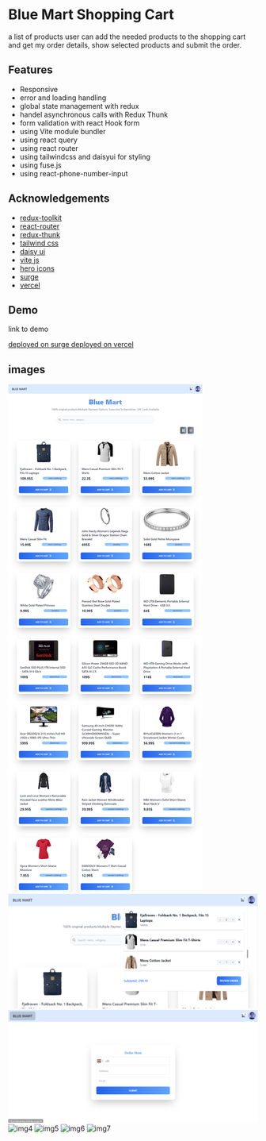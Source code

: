 # Blue Mart Shopping Cart  
a list of products user can add the needed products to
the shopping cart and get my order details, show selected products and submit the
order.

## Features

- Responsive
- error and loading handling 
- global state management with redux
- handel asynchronous calls with Redux Thunk 
- form validation with  react Hook form
- using Vite  module bundler
- using react query
- using react router
- using tailwindcss and daisyui  for styling
- using fuse.js
- using react-phone-number-input






## Acknowledgements
 - [redux-toolkit](https://redux-toolkit.js.org/)
 - [react-router](https://reactrouter.com/en/main)
 - [redux-thunk](https://redux.js.org/usage/writing-logic-thunks)
 - [tailwind css](https://tailwindcss.com/)
 - [daisy ui](https://daisyui.com/)
 - [vite js](https://vitejs.dev/)
 - [hero icons](https://heroicons.com/)
 - [surge](https://surge.sh/)
 - [vercel](https://vercel.com)
  

## Demo

 link to demo

[deployed on  surge ](https://gleaming-holiday.surge.sh/)
[deployed on  vercel ](https://blue-mart.vercel.app/)

## images

![img1](img1.png?raw=true "Title")
![img2](img2.png?raw=true "Title")
![img3](img3.png?raw=true "Title")
![img4](img4.png?raw=true "Title")
![img5](img5.png?raw=true "Title")
![img6](img6.png?raw=true "Title")
![img7](img7.png?raw=true "Title")
